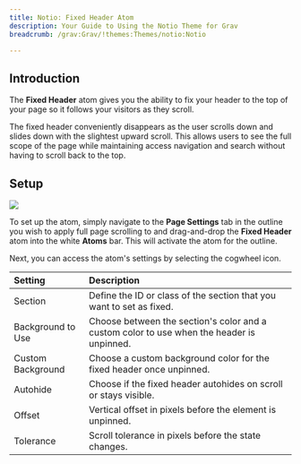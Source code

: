 ```yaml
---
title: Notio: Fixed Header Atom
description: Your Guide to Using the Notio Theme for Grav
breadcrumb: /grav:Grav/!themes:Themes/notio:Notio

---
```


## Introduction

The **Fixed Header** atom gives you the ability to fix your header to the top of your page so it follows your visitors as they scroll.

The fixed header conveniently disappears as the user scrolls down and slides down with the slightest upward scroll. This allows users to see the full scope of the page while maintaining access navigation and search without having to scroll back to the top.

## Setup

![](atom_fixedheader1.png)

To set up the atom, simply navigate to the **Page Settings** tab in the outline you wish to apply full page scrolling to and drag-and-drop the **Fixed Header** atom into the white **Atoms** bar. This will activate the atom for the outline.

Next, you can access the atom's settings by selecting the cogwheel icon.

| Setting           | Description                                                                               |
| :-----            | :-----                                                                                    |
| Section           | Define the ID or class of the section that you want to set as fixed.                      |
| Background to Use | Choose between the section's color and a custom color to use when the header is unpinned. |
| Custom Background | Choose a custom background color for the fixed header once unpinned.                      |
| Autohide          | Choose if the fixed header autohides on scroll or stays visible.                          |
| Offset            | Vertical offset in pixels before the element is unpinned.                                 |
| Tolerance         | Scroll tolerance in pixels before the state changes.                                      |